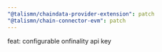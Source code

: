 ```yaml
---
"@talismn/chaindata-provider-extension": patch
"@talismn/chain-connector-evm": patch
---
```


feat: configurable onfinality api key
